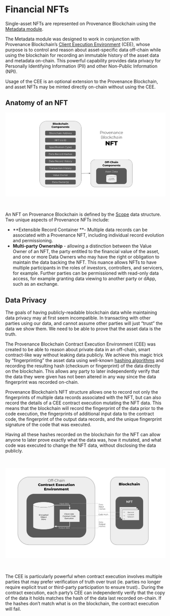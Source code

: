 # Financial NFTs 

Single-asset NFTs are represented on Provenance Blockchain using the [Metadata module](https://docs.provenance.io/modules/metadata-module).

The Metadata module was designed to work in conjunction with Provenance Blockchain’s [Client Execution Environment](https://docs.provenance.io/p8e/overview) (CEE), whose purpose is to control and reason about asset-specific data off-chain while using the blockchain for recording an immutable history of the asset data and metadata on-chain. This powerful capability provides data privacy for Personally Identifying Information (PII) and other Non-Public Information (NPI).

Usage of the CEE is an optional extension to the Provenance Blockchain, and asset NFTs may be minted directly on-chain without using the CEE.


## Anatomy of an NFT 

![nft](/img/learn/asset-lifecycle/nft.png)

<br/>


An NFT on Provenance Blockchain is defined by the [Scope](https://docs.provenance.io/modules/metadata-module#scope-data-structures) data structure. Two unique aspects of Provenance NFTs include:



* **Extensible Record Container **- Multiple data records can be associated with a Provenance NFT, including individual record evolution and permissioning.
* **Multi-party Ownership** - allowing a distinction between the Value Owner of an NFT, the party entitled to the financial value of the asset, and one or more Data Owners who may have the right or obligation to maintain the data backing the NFT. This nuance allows NFTs to have multiple participants in the roles of investors, controllers, and servicers, for example. Further parties can be permissioned with read-only data access, for example granting data viewing to another party or dApp, such as an exchange.


## Data Privacy

The goals of having publicly-readable blockchain data while maintaining data privacy may at first seem incompatible. In transacting with other parties using our data, and cannot assume other parties will just “trust” the data we show them. We need to be able to prove that the asset data is the truth.

The Provenance Blockchain Contract Execution Environment (CEE) was created to be able to reason about private data in an off-chain, smart contract-like way without leaking data publicly. We achieve this magic trick by “fingerprinting” the asset data using well-known [hashing algorithms](https://www.investopedia.com/terms/h/hash.asp) and recording the resulting hash (checksum or fingerprint) of the data directly on the blockchain. This allows any party to later independently verify that the data they were given has not been altered in any way since the data fingerprint was recorded on-chain.

Provenance Blockchain’s NFT structure allows one to record not only the fingerprints of multiple data records associated with the NFT, but can also record the details of a CEE contract execution mutating the NFT data. This means that the blockchain will record the fingerprint of the data prior to the code execution, the fingerprints of additional input data to the contract code, the fingerprint of the output data records, and the unique fingerprint signature of the code that was executed.

Having all these hashes recorded on the blockchain for the NFT can allow anyone to later prove exactly what the data was, how it mutated, and what code was executed to change the NFT data, without disclosing the data publicly.

<br/>

![nft](/img/learn/asset-lifecycle/cee.png)

<br/>


The CEE is particularly powerful when contract execution involves multiple parties that may prefer verification of truth over trust (ie. parties no longer require explicit trust or third-party participation to ensure trust).. During the contract execution, each party’s CEE can independently verify that the copy of the data it holds matches the hash of the data last recorded on-chain. If the hashes don’t match what is on the blockchain, the contract execution will fail.
